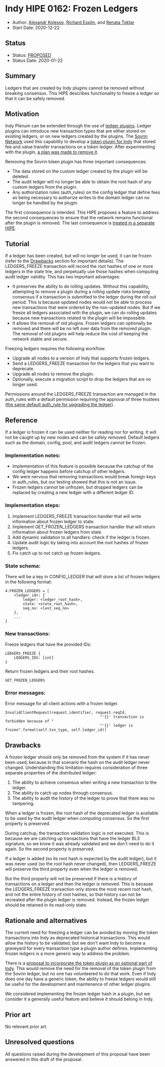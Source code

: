 # Indy HIPE 0162: Frozen Ledgers
- Author: [Alexandr Kolesov](alexander.kolesov@evernym.com), [Richard Esplin](mailto:richard.esplin@evernym.com), and [Renata Toktar](renata.toktar@evernym.com)
- Start Date: 2020-12-22


## Status
- Status: [PROPOSED](/README.md#hipe-lifecycle)
- Status Date: 2020-01-22


## Summary
[summary]: #summary

Ledgers that are created by Indy plugins cannot be removed without breaking consensus. This HIPE describes functionality to freeze a ledger so that it can be safely removed.


## Motivation
[motivation]: #motivation

Indy Plenum can be extended through the use of [ledger plugins](https://github.com/hyperledger/indy-plenum/blob/master/docs/source/plugins.md). Ledger plugins can introduce new transaction types that are either stored on existing ledgers, or on new ledgers created by the plugins. The [Sovrin Network](http://sovrin.org) used this capability to develop a [token plugin for Indy](https://github.com/sovrin-foundation/token-plugin) that stored fee and value transfer transactions on a token ledger. After experimenting with the plugin, [a plan was made to remove it](https://github.com/sovrin-foundation/sovrin-sip/tree/master/text/5005-token-removal/README.md).

Removing the Sovrin token plugin has three important consequences:
* The data stored on the custom ledger created by the plugin will be deleted.
* The audit ledger will no longer be able to obtain the root hash of any custom ledgers from the plugin.
* Any authorization rules (auth_rules) on the config ledger that define fees as being necessary to authorize writes to the domain ledger can no longer be handled by the plugin.

The first consequence is intended. This HIPE proposes a feature to address the second consequences to ensure that the network remains functional after the plugin is removed. The last consequence is [treated in a separate HIPE](https://github.com/hyperledger/indy-hipe/tree/master/text/0163-default-fee-handler).


## Tutorial
[tutorial]: #tutorial

If a ledger has been created, but will no longer be used, it can be frozen (refer to the [Drawbacks](#drawbacks) section for important details). The LEDGERS_FREEZE transaction will record the root hashes of one or more ledgers in the state trie, and perpetually use those hashes when computing audit ledger validity. This has two important advantages:

* It preserves the ability to do rolling updates. Without this capability, attempting to remove a plugin during a rolling update risks breaking consensus if a transaction is submitted to the ledger during the roll out period. This is because updated nodes would not be able to process new transactions that were ordered by the non-updated nodes. But if we freeze all ledgers associated with the plugin, we can do rolling updates because new transactions related to the plugin will be impossible.
* It allows the removal of old plugins. Frozen ledgers can optionally be removed and there will be no left over data from the removed plugin. The removal of old plugins will help reduce the cost of keeping the network stable and secure.

Freezing ledgers requires the following workflow:
* Upgrade all nodes to a version of Indy that supports frozen ledgers.
* Send a LEDGERS_FREEZE transaction for the ledgers that you want to deprecate.
* Upgrade all nodes to remove the plugin.
* Optionally, execute a migration script to drop the ledgers that are no longer used.

Permissions around the LEDGERS_FREEZE transaction are managed in the auth_rules with a default permission requiring the approval of three trustees ([the same default auth_rule for upgrading the ledger](https://github.com/hyperledger/indy-node/blob/master/docs/source/auth_rules.md)).


## Reference
[reference]: #reference

If a ledger is frozen it can be used neither for reading nor for writing. It will not be caught up by new nodes and can be safely removed. Default ledgers such as the domain, config, pool, and audit ledgers cannot be frozen.

### Implementation notes:
* Implementation of this feature is possible because the catchup of the config ledger happens before catchup of other ledgers.
* We were nervous that removing transactions would break foreign keys in auth_rules, but our testing showed that this is not an issue.
* Frozen ledgers cannot be unfrozen, but dropped ledgers can be replaced by creating a new ledger with a different ledger ID.

### Implementation steps:
1. Implement LEDGERS_FREEZE transaction handler that will write information about frozen ledger to state.
2. Implement GET_FROZEN_LEDGERS transaction handler that will return information about frozen ledgers from state.
3. Add dynamic validation to all handlers: check if the ledger is frozen.
4. Update audit logic by taking into account the root hashes of frozen ledgers.
5. Fix catch up to not catch up frozen ledgers.

### State schema:
There will be a key in CONFIG_LEDGER that will store a list of frozen ledgers in the following format:

```
4:FROZEN_LEDGERS = [
    <ledger_id>: {
        ledger: <ledger_root_hash>,
       	state: <state_root_hash>,
       	seq_no: <last_seq_no>
    },
    ...
]
```

### New transactions:

Freeze ledgers that have the provided IDs:
```
LEDGERS_FREEZE {
    LEDGERS_IDS: [int]
}
```

Return frozen ledgers and their root hashes.
```
GET_FROZEN_LEDGERS
```

### Error messages:

Error message for all client actions with a frozen ledger.

```
InvalidClientRequest(request.identifier, request.reqId,
                                           "'{}' transaction is forbidden because of "
                                           "'{}' ledger is frozen".format(self.txn_type, self.ledger_id))
```


## Drawbacks
[drawbacks]: #drawbacks

A frozen ledger should only be removed from the system if it has never been used, because in that scenario the hash on the audit ledger never changed. Understanding this limitation requires consideration of three separate properties of the distributed ledger:
1. The ability to achieve consensus when writing a new transaction to the ledger.
2. The ability to catch up nodes through consensus.
3. The ability to audit the history of the ledger to prove that there was no tampering.

When a ledger is frozen, the root hash of the deprecated ledger is available to be used by the audit ledger when computing consensus. So the first property is preserved.

During catchup, the transaction validation logic is not executed. This is because we are catching up transactions that have the ledger BLS signature, so we know it was already validated and we don't need to do it again. So the second property is preserved.

If a ledger is added (so its root hash is expected by the audit ledger), but it was never used (so the root hash never changed), then LEDGERS_FREEZE will preserve the third property even when the ledger is removed.

But the third property will not be preserved if there is a history of transactions on a ledger and then the ledger is removed. This is because the LEDGERS_FREEZE transaction only stores the most recent root hash, and not the entire history of root hashes, so that history can not be recreated after the plugin ledger is removed. Instead, the frozen ledger should be retained in its read-only state.


## Rationale and alternatives
[alternatives]: #alternatives

The current need for freezing a ledger can be avoided by moving the token transactions into Indy as deprecated historical transactions. This would allow the history to be validated, but we don't want Indy to become a graveyard for every transaction type a plugin author defines. Implementing frozen ledgers is a more generic way to address the problem.

There is a [proposal to incorporate the token plugin as an optional part of Indy](https://github.com/hyperledger/indy-hipe/tree/master/text/0161-generic-token). This would remove the need for the removal of the token plugin from the Sovrin ledger, but no one has volunteered to do that work. Even if Indy does one day have a generic token, the ability to freeze ledgers would still be useful for the development and maintenance of other ledger plugins.

We considered implementing the frozen ledger hash in a plugin, but we consider it a generally useful feature and believe it should belong in Indy.


## Prior art
[prior-art]: #prior-art

No relevant prior art.


## Unresolved questions
[unresolved-questions]: #unresolved-questions

All questions raised during the development of this proposal have been answered in this draft of the proposal.
